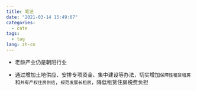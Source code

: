 ```yaml
---
title: 笔记
date: "2021-03-14 15:49:07"
categories:
  - cate
tags:
  - tag
lang: zh-cn
---
```


- 老龄产业仍是朝阳行业

- 通过增加土地供应、安排专项资金、集中建设等办法，切实增加`保障性租赁租房`和`共有产权住房供给`，`规范发展长租房`，降低租赁住房税费负担
